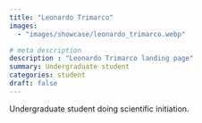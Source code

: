```yaml
---
title: "Leonardo Trimarco"
images: 
  - "images/showcase/leonardo_trimarco.webp"

# meta description
description : "Leonardo Trimarco landing page"
summary: Undergraduate student
categories: student
draft: false
---
```

Undergraduate student doing scientific initiation.